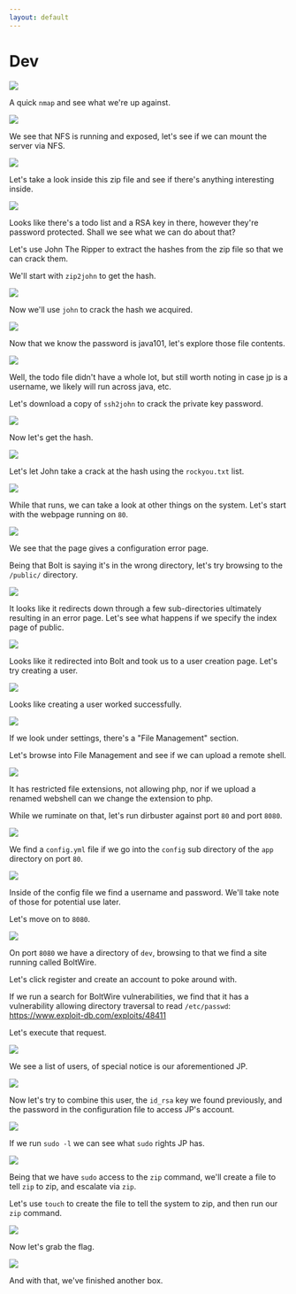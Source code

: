 ```yaml
---
layout: default
---
```


# Dev

![](./01.png)

A quick ```nmap``` and see what we're up against.

![](./02.png)

We see that NFS is running and exposed, let's see if we can mount the server via NFS.

![](./03.png)

Let's take a look inside this zip file and see if there's anything interesting inside.

![](./04.png)

Looks like there's a todo list and a RSA key in there, however they're password protected.  Shall we see what we can do about that?

Let's use John The Ripper to extract the hashes from the zip file so that we can crack them.

We'll start with ```zip2john``` to get the hash.

![](./05.png)

Now we'll use ```john``` to crack the hash we acquired.

![](./06.png)

Now that we know the password is java101, let's explore those file contents.

![](./07.png)

Well, the todo file didn't have a whole lot, but still worth noting in case jp is a username, we likely will run across java, etc.

Let's download a copy of ```ssh2john``` to crack the private key password.

![](./08.png)

Now let's get the hash.

![](./09.png)

Let's let John take a crack at the hash using the ```rockyou.txt``` list.

![](./10.png)

While that runs, we can take a look at other things on the system.  Let's start with the webpage running on ```80```.

![](./11.png)

We see that the page gives a configuration error page.

Being that Bolt is saying it's in the wrong directory, let's try browsing to the ```/public/``` directory.

![](./12.png)

It looks like it redirects down through a few sub-directories ultimately resulting in an error page.  Let's see what happens if we specify the index page of public.

![](./13.png)

Looks like it redirected into Bolt and took us to a user creation page.  Let's try creating a user.

![](./14.png)

Looks like creating a user worked successfully.

![](./15.png)

If we look under settings, there's a "File Management" section.

Let's browse into File Management and see if we can upload a remote shell.

![](./16.png)

It has restricted file extensions, not allowing php, nor if we upload a renamed webshell can we change the extension to php.

While we ruminate on that, let's run dirbuster against port ```80``` and port ```8080```.

![](./17.png)

We find a ```config.yml``` file if we go into the ```config``` sub directory of the ```app``` directory on port ```80```.

![](./18.png)

Inside of the config file we find a username and password.  We'll take note of those for potential use later.

Let's move on to ```8080```.

![](./19.png)

On port ```8080``` we have a directory of ```dev```, browsing to that we find a site running called BoltWire.

Let's click register and create an account to poke around with.

If we run a search for BoltWire vulnerabilities, we find that it has a vulnerability allowing directory traversal to read ```/etc/passwd```: https://www.exploit-db.com/exploits/48411

Let's execute that request.

![](./20.png)

We see a list of users, of special notice is our aforementioned JP.

![](./21.png)

Now let's try to combine this user, the ```id_rsa``` key we found previously, and the password in the configuration file to access JP's account.

![](./22.png)

If we run ```sudo -l``` we can see what ```sudo``` rights JP has.

![](./23.png)

Being that we have ```sudo``` access to the ```zip``` command, we'll create a file to tell ```zip``` to zip, and escalate via ```zip```.

Let's use ```touch``` to create the file to tell the system to zip, and then run our ```zip``` command.

![](./24.png)

Now let's grab the flag.

![](./25.png)

And with that, we've finished another box.